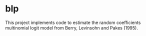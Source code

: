 # blp

This project implements code to estimate the random coefficients multinomial logit model from Berry, Levinsohn and Pakes (1995).
